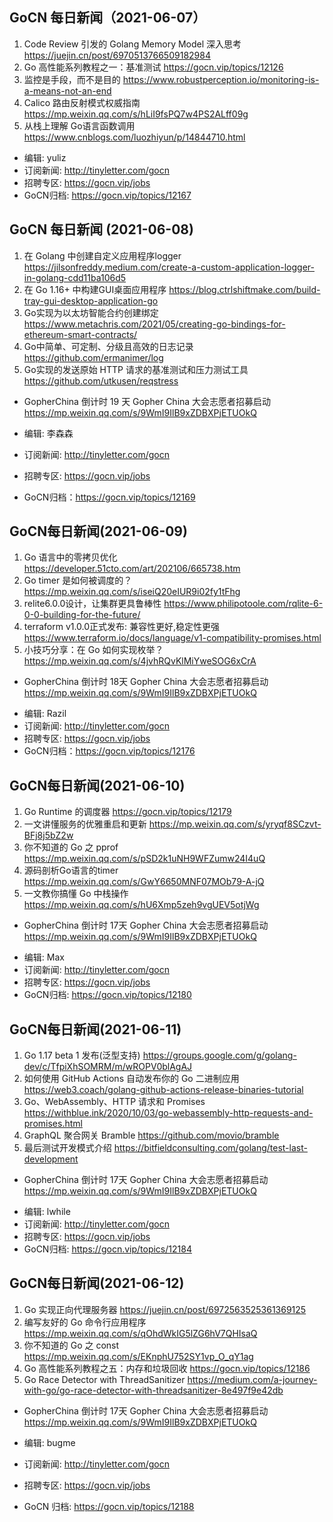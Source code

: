## GoCN 每日新闻（2021-06-07）

1. Code Review 引发的 Golang Memory Model 深入思考 https://juejin.cn/post/6970513766509182984
2. Go 高性能系列教程之一：基准测试 https://gocn.vip/topics/12126
3. 监控是手段，而不是目的  https://www.robustperception.io/monitoring-is-a-means-not-an-end
4. Calico 路由反射模式权威指南 https://mp.weixin.qq.com/s/hLiI9fsPQ7w4PS2ALff09g
5. 从栈上理解 Go语言函数调用 https://www.cnblogs.com/luozhiyun/p/14844710.html

* 编辑: yuliz
* 订阅新闻: http://tinyletter.com/gocn
* 招聘专区: https://gocn.vip/jobs
* GoCN归档: https://gocn.vip/topics/12167

## GoCN 每日新闻 (2021-06-08)

1. 在 Golang 中创建自定义应用程序logger https://jilsonfreddy.medium.com/create-a-custom-application-logger-in-golang-cdd11ba106d5
2. 在 Go 1.16+ 中构建GUI桌面应用程序 https://blog.ctrlshiftmake.com/build-tray-gui-desktop-application-go
3. Go实现为以太坊智能合约创建绑定 https://www.metachris.com/2021/05/creating-go-bindings-for-ethereum-smart-contracts/
4. Go中简单、可定制、分级且高效的日志记录 https://github.com/ermanimer/log
5. Go实现的发送原始 HTTP 请求的基准测试和压力测试工具 https://github.com/utkusen/reqstress

* GopherChina 倒计时 19 天 Gopher China 大会志愿者招募启动 https://mp.weixin.qq.com/s/9WmI9IlB9xZDBXPjETUOkQ

* 编辑: 李森森
* 订阅新闻: http://tinyletter.com/gocn
* 招聘专区: https://gocn.vip/jobs
* GoCN归档：https://gocn.vip/topics/12169


## GoCN每日新闻(2021-06-09)

1. Go 语言中的零拷贝优化 https://developer.51cto.com/art/202106/665738.htm
2. Go timer 是如何被调度的？ https://mp.weixin.qq.com/s/iseiQ20eIUR9i02fy1tFhg
3. relite6.0.0设计，让集群更具鲁棒性 https://www.philipotoole.com/rqlite-6-0-0-building-for-the-future/
4. terraform v1.0.0正式发布: 兼容性更好,稳定性更强 https://www.terraform.io/docs/language/v1-compatibility-promises.html
5. 小技巧分享：在 Go 如何实现枚举？ https://mp.weixin.qq.com/s/4jvhRQvKlMiYweSOG6xCrA

* GopherChina 倒计时 18天 Gopher China 大会志愿者招募启动 https://mp.weixin.qq.com/s/9WmI9IlB9xZDBXPjETUOkQ

+ 编辑: Razil
+ 订阅新闻: http://tinyletter.com/gocn
+ 招聘专区: https://gocn.vip/jobs 
+ GoCN归档：https://gocn.vip/topics/12176

## GoCN每日新闻(2021-06-10)

1. Go Runtime 的调度器 https://gocn.vip/topics/12179
2. 一文讲懂服务的优雅重启和更新 https://mp.weixin.qq.com/s/yryqf8SCzvt-BFj8j5bZ2w
3. 你不知道的 Go 之 pprof https://mp.weixin.qq.com/s/pSD2k1uNH9WFZumw24I4uQ
4. 源码剖析Go语言的timer https://mp.weixin.qq.com/s/GwY6650MNF07MOb79-A-jQ
5. 一文教你搞懂 Go 中栈操作 https://mp.weixin.qq.com/s/hU6Xmp5zeh9vgUEV5otjWg

* GopherChina 倒计时 17天 Gopher China 大会志愿者招募启动 https://mp.weixin.qq.com/s/9WmI9IlB9xZDBXPjETUOkQ

+ 编辑: Max
+ 订阅新闻: http://tinyletter.com/gocn
+ 招聘专区: https://gocn.vip/jobs
+ GoCN归档: https://gocn.vip/topics/12180

## GoCN每日新闻(2021-06-11)

1. Go 1.17 beta 1 发布(泛型支持) https://groups.google.com/g/golang-dev/c/TfpiXhSOMRM/m/wROPV0blAgAJ 
2. 如何使用 GitHub Actions 自动发布你的 Go 二进制应用 https://web3.coach/golang-github-actions-release-binaries-tutorial
3. Go、WebAssembly、HTTP 请求和 Promises https://withblue.ink/2020/10/03/go-webassembly-http-requests-and-promises.html
4. GraphQL 聚合网关 Bramble https://github.com/movio/bramble
5. 最后测试开发模式介绍 https://bitfieldconsulting.com/golang/test-last-development

* GopherChina 倒计时 17天 Gopher China 大会志愿者招募启动 https://mp.weixin.qq.com/s/9WmI9IlB9xZDBXPjETUOkQ

+ 编辑: lwhile
+ 订阅新闻: http://tinyletter.com/gocn
+ 招聘专区: https://gocn.vip/jobs
+ GoCN归档: https://gocn.vip/topics/12184

## GoCN每日新闻(2021-06-12)

1. Go 实现正向代理服务器 https://juejin.cn/post/6972563525361369125
2. 编写友好的 Go 命令行应用程序 https://mp.weixin.qq.com/s/qOhdWkIG5lZG6hV7QHIsaQ
3. 你不知道的 Go 之 const https://mp.weixin.qq.com/s/EKnphU752SY1vp_O_qY1ag
4. Go 高性能系列教程之五：内存和垃圾回收 https://gocn.vip/topics/12186
5. Go Race Detector with ThreadSanitizer https://medium.com/a-journey-with-go/go-race-detector-with-threadsanitizer-8e497f9e42db

- GopherChina 倒计时 17天 Gopher China 大会志愿者招募启动 https://mp.weixin.qq.com/s/9WmI9IlB9xZDBXPjETUOkQ

- 编辑: bugme
- 订阅新闻: http://tinyletter.com/gocn
- 招聘专区: https://gocn.vip/jobs
- GoCN 归档: https://gocn.vip/topics/12188
